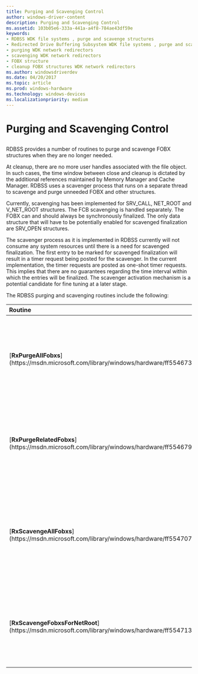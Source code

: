```yaml
---
title: Purging and Scavenging Control
author: windows-driver-content
description: Purging and Scavenging Control
ms.assetid: 103b05e6-333a-441a-a4f8-784ae43df59e
keywords:
- RDBSS WDK file systems , purge and scavenge structures
- Redirected Drive Buffering Subsystem WDK file systems , purge and scavenge structures
- purging WDK network redirectors
- scavenging WDK network redirectors
- FOBX structure
- cleanup FOBX structures WDK network redirectors
ms.author: windowsdriverdev
ms.date: 04/20/2017
ms.topic: article
ms.prod: windows-hardware
ms.technology: windows-devices
ms.localizationpriority: medium
---
```


# Purging and Scavenging Control


## <span id="ddk_purging_and_scavenging_control_if"></span><span id="DDK_PURGING_AND_SCAVENGING_CONTROL_IF"></span>


RDBSS provides a number of routines to purge and scavenge FOBX structures when they are no longer needed.

At cleanup, there are no more user handles associated with the file object. In such cases, the time window between close and cleanup is dictated by the additional references maintained by Memory Manager and Cache Manager. RDBSS uses a scavenger process that runs on a separate thread to scavenge and purge unneeded FOBX and other structures.

Currently, scavenging has been implemented for SRV\_CALL, NET\_ROOT and V\_NET\_ROOT structures. The FCB scavenging is handled separately. The FOBX can and should always be synchronously finalized. The only data structure that will have to be potentially enabled for scavenged finalization are SRV\_OPEN structures.

The scavenger process as it is implemented in RDBSS currently will not consume any system resources until there is a need for scavenged finalization. The first entry to be marked for scavenged finalization will result in a timer request being posted for the scavenger. In the current implementation, the timer requests are posted as one-shot timer requests. This implies that there are no guarantees regarding the time interval within which the entries will be finalized. The scavenger activation mechanism is a potential candidate for fine tuning at a later stage.

The RDBSS purging and scavenging routines include the following:

<table>
<colgroup>
<col width="50%" />
<col width="50%" />
</colgroup>
<thead>
<tr class="header">
<th align="left">Routine</th>
<th align="left">Description</th>
</tr>
</thead>
<tbody>
<tr class="odd">
<td align="left"><p>[<strong>RxPurgeAllFobxs</strong>](https://msdn.microsoft.com/library/windows/hardware/ff554673)</p></td>
<td align="left"><p>This routine purges all of the FOBX structures associated with a network mini-redirector.</p></td>
</tr>
<tr class="even">
<td align="left"><p>[<strong>RxPurgeRelatedFobxs</strong>](https://msdn.microsoft.com/library/windows/hardware/ff554679)</p></td>
<td align="left"><p>This routine purges all of the FOBX structures associated with a NET_ROOT structure.</p></td>
</tr>
<tr class="odd">
<td align="left"><p>[<strong>RxScavengeAllFobxs</strong>](https://msdn.microsoft.com/library/windows/hardware/ff554707)</p></td>
<td align="left"><p>This routine scavenges all of the FOBX structures associated with a given network mini-redirector device object.</p></td>
</tr>
<tr class="even">
<td align="left"><p>[<strong>RxScavengeFobxsForNetRoot</strong>](https://msdn.microsoft.com/library/windows/hardware/ff554713)</p></td>
<td align="left"><p>This routine scavenges all of the FOBX structures associated with a given NET_ROOT structure.</p></td>
</tr>
</tbody>
</table>

 

 

 




